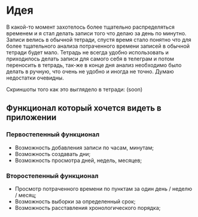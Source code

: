 # Идея
В какой-то момент захотелось более тщательно распределяться временем и я стал делать записи того что делаю за день по минутно.
Записи велись в обычной тетради, спустя время стало понятно что для более тщательного анализа потраченного времени записей в обычной тетради будет мало. Тетрадь не всегда удобно использовать и приходилось делать записи для самого себя в телеграм и потом переносить в тетрадь, так-же в конце дня анализ необходимо было делать в ручную, что очень не удобно и иногда не точно. Думаю недостатки очевидны.

Скриншоты того как это выглядело в тетради:
(soon)

## Функционал который хочется видеть в приложении

### Первостепенный функционал

- Возможность добавления записи по часам, минутам;
- Возможность создавать дни;
- Возможность просмотра дней, недель, месяцев;

### Второстепенный функционал

- Просмотр потраченного времени по пунктам за один день / неделю / месяц;
- Возможность выборки за определенный срок;
- Возможность расставления хронологического порядка;